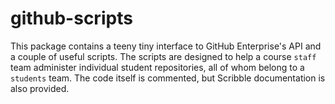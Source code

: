github-scripts
==============

This package contains a teeny tiny interface to GitHub Enterprise's API and a couple of useful scripts.
The scripts are designed to help a course `staff` team administer individual student repositories,
all of whom belong to a `students` team.
The code itself is commented, but Scribble documentation is also provided.

